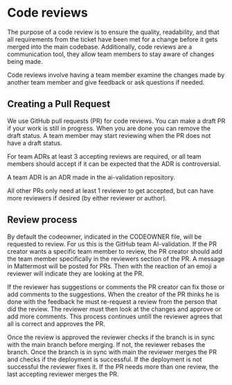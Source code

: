 # Code reviews

The purpose of a code review is to ensure the quality, readability, and that all requirements from the ticket have been
met for a change before it gets merged into the main codebase. Additionally, code reviews are a communication tool, they
allow team members to stay aware of changes being made.

Code reviews involve having a team member examine the changes made by another team member and give feedback or ask
questions if needed.

## Creating a Pull Request

We use GitHub pull requests (PR) for code reviews. You can make a draft PR if your work is still in progress. When you
are done you can remove the draft status. A team member may start reviewing when the PR does not have a draft status.

For team ADRs at least 3 accepting reviews are required, or all team members should accept if it can be expected that
the ADR is controversial.

A team ADR is an ADR made in the ai-validation repository.

All other PRs only need at least 1 reviewer to get accepted, but can have more reviewers if desired (by either reviewer or
author).

## Review process

By default the codeowner, indicated in the CODEOWNER file, will be requested to review. For us this is the GitHub team
AI-validation. If the PR creator wants a specific team member to review, the PR creator should add the team member
specifically in the reviewers section of the PR. A message in Mattermost will be posted for PRs. Then with the reaction
of an emoji a reviewer will indicate they are looking at the PR.

If the reviewer has suggestions or comments the PR creator can fix those or add comments to the suggestions. When the
creator of the PR thinks he is done with the feedback he must re-request a review from the person that did the review.
The reviewer must then look at the changes and approve or add more comments. This process continues untill the reviewer
agrees that all is correct and approves the PR.

Once the review is approved the reviewer checks if the branch is in sync with the main branch before merging. If not,
the reviewer rebases the branch. Once the branch is in sync with main the reviewer merges the PR and checks if the
deployment is successful. If the deployment is
not successful the reviewer fixes it. If the PR needs more than one review, the last accepting reviewer merges the PR.
